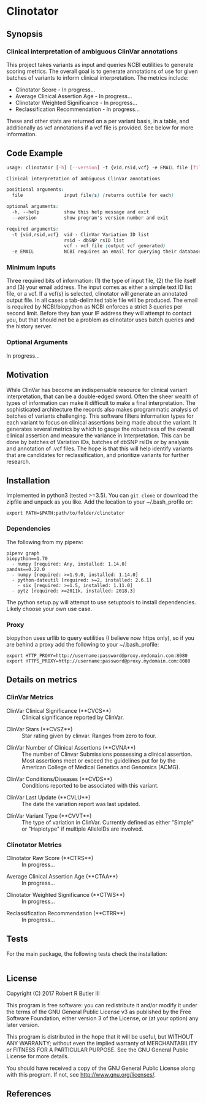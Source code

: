 # Clinotator
## Synopsis

### Clinical interpretation of ambiguous ClinVar annotations

This project takes variants as input and queries NCBI eutilities to generate scoring metrics. The overall goal is to generate annotations of use for given batches of variants to inform clinical interpretation. The metrics include:

*	Clinotator Score -  In progress...
*	Average Clinical Assertion Age -  In progress...
*	Clinotator Weighted Significance -  In progress...
*	Reclassification Recommendation -  In progress...

These and other stats are returned on a per variant basis, in a table, and additionally as vcf annotations if a vcf file is provided. See below for more information. 

## Code Example

```css
usage: clinotator [-h] [--version] -t {vid,rsid,vcf} -e EMAIL file [file  In progress...]

Clinical interpretation of ambiguous ClinVar annotations

positional arguments:
  file               input file(s) (returns outfile for each)

optional arguments:
  -h, --help         show this help message and exit
  --version          show program's version number and exit

required arguments:
  -t {vid,rsid,vcf}  vid - ClinVar Variation ID list
                     rsid - dbSNP rsID list
                     vcf - vcf file (output vcf generated)
  -e EMAIL           NCBI requires an email for querying their databases
```

### Minimum Inputs

Three required bits of information: (1) the type of input file, (2) the file itself and (3) your email address. The input comes as either a simple text ID list file, or a vcf. If a vcf(s) is selected, clinotator will generate an annotated output file. In all cases a tab-delimited table file will be produced. The email is required by NCBI/biopython as NCBI enforces a strict 3 queries per second limit. Before they ban your IP address they will attempt to contact you, but that should not be a problem as clinotator uses batch queries and the history server.

### Optional Arguments

In progress...

## Motivation

While ClinVar has become an indispensable resource for clinical variant interpretation, that can be a double-edged sword. Often the sheer wealth of types of information can make it difficult to make a final interpretation. The sophisticated architecture the records also makes programmatic analysis of batches of variants challenging. This software filters information types for each variant to focus on clinical assertions being made about the variant. It generates several metrics by which to gauge the robustness of the overall clinical assertion and measure the variance in Interpretation. This can be done by batches of Variation IDs, batches of dbSNP rsIDs or by analysis and annotation of .vcf files. The hope is that this will help identify variants that are candidates for reclassification, and prioritize variants for further research.

## Installation

Implemented in python3 (tested >=3.5). You can `git clone` or download the zipfile and unpack as you like. Add the location to your ~/.bash_profile or:

```
export PATH=$PATH:path/to/folder/clinotator
``` 

### Dependencies

The following from my pipenv:

```
pipenv graph
biopython==1.70
  - numpy [required: Any, installed: 1.14.0]
pandas==0.22.0
  - numpy [required: >=1.9.0, installed: 1.14.0]
  - python-dateutil [required: >=2, installed: 2.6.1]
    - six [required: >=1.5, installed: 1.11.0]
  - pytz [required: >=2011k, installed: 2018.3]
```

The python setup.py will attempt to use setuptools to install dependencies. Likely choose your own use case.

### Proxy

biopython uses urllib to query eutilities (I believe now https only), so if you are behind a proxy add the following to your ~/.bash_profile:

```
export HTTP_PROXY=http://username:password@proxy.mydomain.com:8080
export HTTPS_PROXY=http://username:password@proxy.mydomain.com:8080
```

## Details on metrics

### ClinVar Metrics

<dl>
	<dt>ClinVar Clinical Significance (**CVCS**)</dt>
	<dd>Clinical significance reported by ClinVar.</dd>
</dl>
<dl>
	<dt>ClinVar Stars (**CVSZ**)</dt>
	<dd>Star rating given by clinvar. Ranges from zero to four.</dd>
</dl>
<dl>
	<dt>ClinVar Number of Clinical Assertions (**CVNA**)</dt>
	<dd>The number of Clinvar Submissions possessing a clinical assertion. Most assertions meet or exceed the guidelines put for by the American College of Medical Genetics and Genomics (ACMG).</dd>
</dl>
<dl>
	<dt>ClinVar Conditions/Diseases (**CVDS**)</dt>
	<dd>Conditions reported to be associated with this variant.</dd>
</dl>
<dl>
	<dt>ClinVar Last Update (**CVLU**)</dt>
	<dd>The date the variation report was last updated.</dd>
</dl>
<dl>
	<dt>ClinVar Variant Type (**CVVT**)</dt>
	<dd>The type of variation in ClinVar. Currently defined as either "Simple" or "Haplotype" if multiple AlleleIDs are involved.</dd>
</dl>

### Clinotator Metrics

<dl>
	<dt>Clinotator Raw Score (**CTRS**)</dt>
	<dd>In progress...</dd>
</dl>
<dl>
	<dt>Average Clinical Assertion Age (**CTAA**)</dt>
	<dd>In progress...</dd>
</dl>
<dl>
	<dt>Clinotator Weighted Significance (**CTWS**)</dt>
	<dd>In progress...</dd>
</dl>
<dl>
	<dt>Reclassification Recommendation (**CTRR**)</dt>
	<dd>In progress...</dd>
</dl>

## Tests

For the main package, the following tests check the installation:

```
```

## License

Copyright (C) 2017  Robert R Butler III

This program is free software: you can redistribute it and/or modify
it under the terms of the GNU General Public License v3 as published by
the Free Software Foundation, either version 3 of the License, or
(at your option) any later version.

This program is distributed in the hope that it will be useful,
but WITHOUT ANY WARRANTY; without even the implied warranty of
MERCHANTABILITY or FITNESS FOR A PARTICULAR PURPOSE.  See the
GNU General Public License for more details.

You should have received a copy of the GNU General Public License
along with this program. If not, see <http://www.gnu.org/licenses/>.

## References

